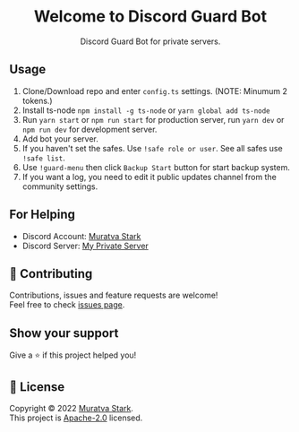 <h1 align="center">Welcome to Discord Guard Bot</h1>
<p align="center">Discord Guard Bot for private servers.</p>

## Usage

<ol>
    <li>Clone/Download repo and enter <code>config.ts</code> settings. (NOTE: Minumum 2 tokens.)</li>
    <li>Install ts-node <code>npm install -g ts-node</code> or <code>yarn global add ts-node</code></li>
    <li>Run <code>yarn start</code> or <code>npm run start</code> for production server, run <code>yarn dev</code> or <code>npm run dev</code> for development server.</li>
    <li>Add bot your server.</li>
    <li>If you haven't set the safes. Use <code>!safe role or user</code>. See all safes use <code>!safe list</code>.</li>
    <li>Use <code>!guard-menu</code> then click <code>Backup Start</code> button for start backup system. </li>
    <li>If you want a log, you need to edit it public updates channel from the community settings.</li>
</ol>

## For Helping

-   Discord Account: [Muratva Stark](https://discord.com/users/470974660264067072)
-   Discord Server: [My Private Server](https://discord.gg/USWySwTtsJ)

## 🤝 Contributing

Contributions, issues and feature requests are welcome!<br />Feel free to check [issues page](https://github.com/muratvastark/discord-guard-bot/issues).

## Show your support

Give a ⭐️ if this project helped you!

## 📝 License

Copyright © 2022 [Muratva Stark](https://github.com/muratvastark).<br />
This project is [Apache-2.0](https://github.com/muratvastark/discord-guard-bot/blob/main/LICENSE) licensed.
